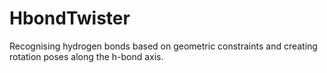 # HbondTwister
Recognising hydrogen bonds based on geometric constraints and creating rotation poses along the h-bond axis.
